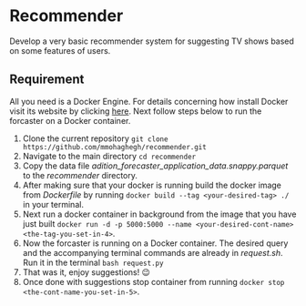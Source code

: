 # Recommender

Develop a very basic recommender system for suggesting TV shows based on some features of users.

## Requirement

All you need is a Docker Engine. For details concerning how install Docker visit its website by clicking [here](https://docs.docker.com/get-docker/). Next follow steps below to run the forcaster on a Docker container.

1. Clone the current repository `git clone https://github.com/mmohaghegh/recommender.git`
2. Navigate to the main directory `cd recommender`
3. Copy the data file *adition_forecaster_application_data.snappy.parquet* to the *recommender* directory.
4. After making sure that your docker is running build the docker image from *Dockerfile* by running `docker build --tag <your-desired-tag> ./` in your terminal.
5. Next run a docker container in background from the image that you have just built `docker run -d -p 5000:5000 --name <your-desired-cont-name> <the-tag-you-set-in-4>`.
6. Now the forcaster is running on a Docker container. The desired query and the accompanying terminal commands are already in *request.sh*. Run it in the terminal `bash request.py`
7. That was it, enjoy suggestions! :wink:
8. Once done with suggestions stop container from running `docker stop <the-cont-name-you-set-in-5>`.
